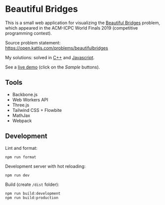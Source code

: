 # Beautiful Bridges

This is a small web application for visualizing the [Beautiful Bridges](https://open.kattis.com/problems/beautifulbridges) problem, which appeared in the ACM-ICPC World Finals 2019 (competitive programming contest).

Source problem statement: https://open.kattis.com/problems/beautifulbridges

My solutions: solved in [C++](https://github.com/ChrisVilches/Algorithms/blob/main/kattis/beautifulbridges.cpp) and [Javascript](https://github.com/ChrisVilches/Algorithms/blob/main/kattis/beautifulbridges.js).

See a [live demo](http://cloud.chrisvilches.com/live_demos/beautiful-bridges/) (click on the *Sample* buttons).

## Tools

* Backbone.js
* Web Workers API
* Three.js
* Tailwind CSS + Flowbite
* MathJax
* Webpack

## Development

Lint and format:

```
npm run format
```

Development server with hot reloading:

```
npm run dev
```

Build (create `/dist` folder):

```
npm run build:development
npm run build:production
```
